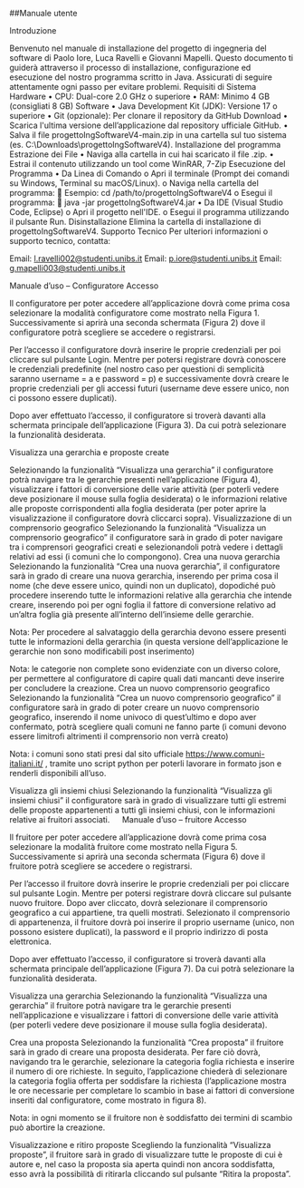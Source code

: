 ##Manuale utente

Introduzione

Benvenuto nel manuale di installazione del progetto di ingegneria del software di Paolo Iore, Luca Ravelli e Giovanni Mapelli. Questo documento ti guiderà attraverso il processo di installazione, configurazione ed esecuzione del nostro programma scritto in Java. Assicurati di seguire attentamente ogni passo per evitare problemi.
Requisiti di Sistema
Hardware
•	CPU: Dual-core 2.0 GHz o superiore
•	RAM: Minimo 4 GB (consigliati 8 GB)
Software
•	Java Development Kit (JDK): Versione 17 o superiore
•	Git (opzionale): Per clonare il repository da GitHub
Download
•	Scarica l'ultima versione dell’applicazione dal repository ufficiale GitHub.
•	Salva il file progettoIngSoftwareV4-main.zip in una cartella sul tuo sistema (es. C:\Downloads\progettoIngSoftwareV4).
Installazione del programma
Estrazione dei File
•	Naviga alla cartella in cui hai scaricato il file .zip.
•	Estrai il contenuto utilizzando un tool come WinRAR, 7-Zip 
Esecuzione del Programma
•	Da Linea di Comando
o	Apri il terminale (Prompt dei comandi su Windows, Terminal su macOS/Linux).
o	Naviga nella cartella del programma:
	Esempio: cd /path/to/progettoIngSoftwareV4
o	Esegui il programma:
	java -jar progettoIngSoftwareV4.jar
•	Da IDE (Visual Studio Code, Eclipse)
o	Apri il progetto nell'IDE.
o	Esegui il programma utilizzando il pulsante Run.
Disinstallazione
Elimina la cartella di installazione di progettoIngSoftwareV4.
Supporto Tecnico
Per ulteriori informazioni o supporto tecnico, contatta:

Email: l.ravelli002@studenti.unibs.it 
Email: p.iore@studenti.unibs.it
Email: g.mapelli003@studenti.unibs.it

Manuale d’uso – Configuratore
Accesso

Il configuratore per poter accedere all’applicazione dovrà come prima cosa selezionare la modalità configuratore come mostrato nella Figura 1. Successivamente si aprirà una seconda schermata (Figura 2) dove il configuratore potrà scegliere se accedere o registrarsi.

Per l’accesso il configuratore dovrà inserire le proprie credenziali per poi cliccare sul pulsante Login. Mentre per potersi registrare dovrà conoscere le credenziali predefinite (nel nostro caso per questioni di semplicità saranno username = a e password = p) e successivamente dovrà creare le proprie credenziali per gli accessi futuri (username deve essere unico, non ci possono essere duplicati).

Dopo aver effettuato l’accesso, il configuratore si troverà davanti alla schermata principale dell’applicazione (Figura 3). Da cui potrà selezionare la funzionalità desiderata.

Visualizza una gerarchia e proposte create


Selezionando la funzionalità “Visualizza una gerarchia” il configuratore potrà navigare tra le gerarchie presenti nell’applicazione (Figura 4), visualizzare i fattori di conversione delle varie attività (per poterli vedere deve posizionare il mouse sulla foglia desiderata) o le informazioni relative alle proposte corrispondenti alla foglia desiderata (per poter aprire la visualizzazione il configuratore dovrà cliccarci sopra).
Visualizzazione di un comprensorio geografico
Selezionando la funzionalità “Visualizza un comprensorio geografico” il configuratore sarà in grado di poter navigare tra i comprensori geografici creati e selezionandoli potrà vedere i dettagli relativi ad essi (i comuni che lo compongono).
Crea una nuova gerarchia
Selezionando la funzionalità “Crea una nuova gerarchia”, il configuratore sarà in grado di creare una nuova gerarchia, inserendo per prima cosa il nome (che deve essere unico, quindi non un duplicato), dopodiché può procedere inserendo tutte le informazioni relative alla gerarchia che intende creare, inserendo poi per ogni foglia il fattore di conversione relativo ad un’altra foglia già presente all’interno dell’insieme delle gerarchie.

Nota:
Per procedere al salvataggio della gerarchia devono essere presenti tutte le informazioni della gerarchia (in questa versione dell’applicazione le gerarchie non sono modificabili post inserimento)


Nota:
le categorie non complete sono evidenziate con un diverso colore, per permettere al configuratore di capire quali dati mancanti deve inserire per concludere la creazione.
Crea un nuovo comprensorio geografico
Selezionando la funzionalità “Crea un nuovo comprensorio geografico” il configuratore sarà in grado di poter creare un nuovo comprensorio geografico, inserendo il nome univoco di quest’ultimo e dopo aver confermato, potrà scegliere quali comuni ne fanno parte (i comuni devono essere limitrofi altrimenti il comprensorio non verrà creato)

Nota:
i comuni sono stati presi dal sito ufficiale https://www.comuni-italiani.it/ , tramite uno script python per poterli lavorare in formato json e renderli disponibili all’uso.

Visualizza gli insiemi chiusi
Selezionando la funzionalità “Visualizza gli insiemi chiusi” il configuratore sarà in grado di visualizzare tutti gli estremi delle proposte appartenenti a tutti gli insiemi chiusi, con le informazioni relative ai fruitori associati. 
 
Manuale d’uso – fruitore
Accesso


Il fruitore per poter accedere all’applicazione dovrà come prima cosa selezionare la modalità fruitore come mostrato nella Figura 5. Successivamente si aprirà una seconda schermata (Figura 6) dove il fruitore potrà scegliere se accedere o registrarsi.

Per l’accesso il fruitore dovrà inserire le proprie credenziali per poi cliccare sul pulsante Login. Mentre per potersi registrare dovrà cliccare sul pulsante nuovo fruitore. Dopo aver cliccato, dovrà selezionare il comprensorio geografico a cui appartiene, tra quelli mostrati. Selezionato il comprensorio di appartenenza, il fruitore dovrà poi inserire il proprio username (unico, non possono esistere duplicati), la password e il proprio indirizzo di posta elettronica.

Dopo aver effettuato l’accesso, il configuratore si troverà davanti alla schermata principale dell’applicazione (Figura 7). Da cui potrà selezionare la funzionalità desiderata.

Visualizza una gerarchia
Selezionando la funzionalità “Visualizza una gerarchia” il fruitore potrà navigare tra le gerarchie presenti nell’applicazione e visualizzare i fattori di conversione delle varie attività (per poterli vedere deve posizionare il mouse sulla foglia desiderata).

Crea una proposta
Selezionando la funzionalità “Crea proposta” il fruitore sarà in grado di creare una proposta desiderata. Per fare ciò dovrà, navigando tra le gerarchie, selezionare la categoria foglia richiesta e inserire il numero di ore richieste. In seguito, l’applicazione chiederà di selezionare la categoria foglia offerta per soddisfare la richiesta (l’applicazione mostra le ore necessarie per completare lo scambio in base ai fattori di conversione inseriti dal configuratore, come mostrato in figura 8).

Nota:
in ogni momento se il fruitore non è soddisfatto dei termini di scambio può abortire la creazione.



Visualizzazione e ritiro proposte
Scegliendo la funzionalità “Visualizza proposte”, il fruitore sarà in grado di visualizzare tutte le proposte di cui è autore e, nel caso la proposta sia aperta quindi non ancora soddisfatta, esso avrà la possibilità di ritirarla cliccando sul pulsante “Ritira la proposta”.


















